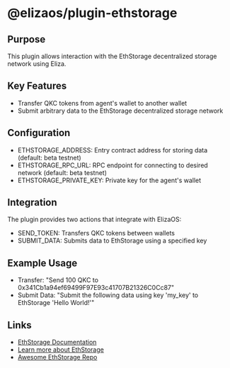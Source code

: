 # @elizaos/plugin-ethstorage

## Purpose
This plugin allows interaction with the EthStorage decentralized storage network using Eliza.

## Key Features
- Transfer QKC tokens from agent's wallet to another wallet
- Submit arbitrary data to the EthStorage decentralized storage network

## Configuration
- ETHSTORAGE_ADDRESS: Entry contract address for storing data (default: beta testnet)
- ETHSTORAGE_RPC_URL: RPC endpoint for connecting to desired network (default: beta testnet)
- ETHSTORAGE_PRIVATE_KEY: Private key for the agent's wallet

## Integration
The plugin provides two actions that integrate with ElizaOS:
- SEND_TOKEN: Transfers QKC tokens between wallets
- SUBMIT_DATA: Submits data to EthStorage using a specified key

## Example Usage
- Transfer: "Send 100 QKC to 0x341Cb1a94ef69499F97E93c41707B21326C0Cc87"
- Submit Data: "Submit the following data using key 'my_key' to EthStorage 'Hello World!'"

## Links
- [EthStorage Documentation](https://docs.ethstorage.io/)
- [Learn more about EthStorage](https://ethstorage.io/)
- [Awesome EthStorage Repo](https://github.com/ethstorage/)
